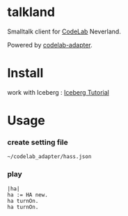 # talkland
Smalltalk client for [CodeLab](https://www.codelab.club/) Neverland.

Powered by [codelab-adapter](http://codelab-adapter-docs.codelab.club).

# Install
work with Iceberg : [Iceberg Tutorial](https://github.com/pharo-vcs/iceberg/wiki/Tutorial)

# Usage

### create setting file
```
~/codelab_adapter/hass.json
```

### play

```smalltalk
|ha|
ha := HA new.
ha turnOn.
ha turnOn.
```
